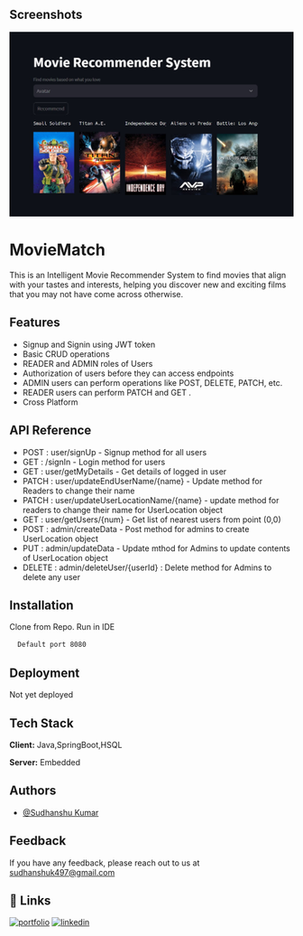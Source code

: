 ## Screenshots

![App Screenshot](https://github.com/sudhanshu432/MovieMatch/blob/main/MovieMatch.jpg)


# MovieMatch

This is an Intelligent Movie Recommender System to find movies that 
align with your tastes and interests, helping you discover new 
and exciting films that you may not have come across otherwise.


## Features

- Signup and Signin using JWT token
- Basic CRUD operations
- READER and ADMIN roles of Users
- Authorization of users before they can access endpoints
- ADMIN users can perform  operations like POST, DELETE, PATCH, etc.
- READER users can perform PATCH and GET .
- Cross Platform


## API Reference

 - POST : user/signUp  - Signup method for all users
 - GET : /signIn  - Login method for users
 - GET : user/getMyDetails  - Get details of logged in user
 - PATCH : user/updateEndUserName/{name}  - Update method for Readers to change their name 
 - PATCH : user/updateUserLocationName/{name}  - update method for readers to change their name for UserLocation object
 - GET : user/getUsers/{num}  - Get list of nearest users from point (0,0)
 - POST : admin/createData  - Post method for admins to create UserLocation object
 - PUT : admin/updateData  - Update mthod for Admins to update contents of UserLocation object
 - DELETE : admin/deleteUser/{userId} : Delete method for Admins to delete any user
## Installation

Clone from Repo. Run in IDE 

```bash
  Default port 8080
```
    
## Deployment

Not yet deployed




## Tech Stack

**Client:** Java,SpringBoot,HSQL

**Server:** Embedded

## Authors

- [@Sudhanshu Kumar](https://github.com/sudhanshu432)


## Feedback

If you have any feedback, please reach out to us at sudhanshuk497@gmail.com


## 🔗 Links
[![portfolio](https://img.shields.io/badge/my_portfolio-000?style=for-the-badge&logo=ko-fi&logoColor=white)](https://github.com/sudhanshu432)
[![linkedin](https://img.shields.io/badge/linkedin-0A66C2?style=for-the-badge&logo=linkedin&logoColor=white)](https://www.linkedin.com/in/sudhanshu-kumar432/)
